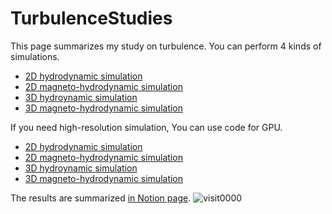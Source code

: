 # TurbulenceStudies
This page summarizes my study on turbulence.
You can perform 4 kinds of simulations.

- [2D hydrodynamic simulation](./HYD2D/)
- [2D magneto-hydrodynamic simulation](./MHD2D/)
- [3D hydroynamic simulation](./HYD3D/)
- [3D magneto-hydrodynamic simulation](./MHD3D/)

If you need high-resolution simulation, You can use code for GPU.

- [2D hydrodynamic simulation](./HYD2Dgpu/)
- [2D magneto-hydrodynamic simulation](./MHD2Dgpu/)
- [3D hydroynamic simulation](./HYD3Dgpu/)
- [3D magneto-hydrodynamic simulation](./MHD3Dgpu/)

The results are summarized [in Notion page](https://www.notion.so/Turbulent-Studies-e4836ad642684f8f992d54a1f7e22635).
![visit0000](https://user-images.githubusercontent.com/20675833/202895055-e290bd70-062c-4b84-932d-2f7ab2dbd17e.png)
